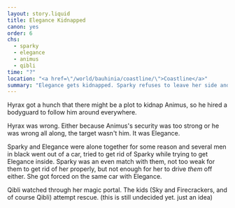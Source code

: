 ```yaml
---
layout: story.liquid
title: Elegance Kidnapped
canon: yes
order: 6
chs:
  - sparky
  - elegance
  - animus
  - qibli
time: "?"
location: "<a href=\"/world/bauhinia/coastline/\">Coastline</a>"
summary: "Elegance gets kidnapped. Sparky refuses to leave her side and also gets kidnapped."
---
```


Hyrax got a hunch that there might be a plot to kidnap Animus, so he hired a bodyguard to follow him around everywhere.

Hyrax was wrong. Either because Animus's security was too strong or he was wrong all along, the target wasn't him. It was Elegance.

Sparky and Elegance were alone together for some reason and several men in black went out of a car, tried to get rid of Sparky while trying to get Elegance inside. Sparky was an even match with them, not too weak for them to get rid of her properly, but not enough for her to drive *them* off either. She got forced on the same car with Elegance.

Qibli watched through her magic portal. The kids (Sky and Firecrackers, and of course Qibli) attempt rescue. (this is still undecided yet. just an idea)
